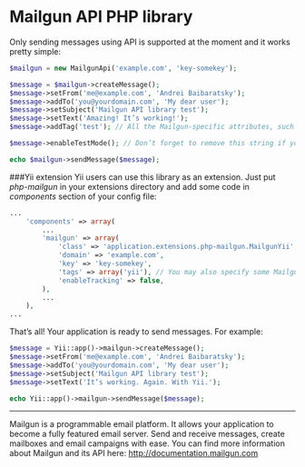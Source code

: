 Mailgun API PHP library
=======================

Only sending messages using API is supported at the moment and it works pretty simple:
```php
$mailgun = new MailgunApi('example.com', 'key-somekey');

$message = $mailgun->createMessage();
$message->setFrom('me@example.com', 'Andrei Baibaratsky');
$message->addTo('you@yourdomain.com', 'My dear user');
$message->setSubject('Mailgun API library test');
$message->setText('Amazing! It’s working!');
$message->addTag('test'); // All the Mailgun-specific attributes, such as tags, vars, tracking, etc. are supported

$message->enableTestMode(); // Don’t forget to remove this string if you really want the message to be sent

echo $mailgun->sendMessage($message);
```

###Yii extension
Yii users can use this library as an extension. Just put *php-mailgun* in your extensions directory and add some code in *components* section of your config file:
```php
...
    'components' => array(
        ...
        'mailgun' => array(
            'class' => 'application.extensions.php-mailgun.MailgunYii',
            'domain' => 'example.com',
            'key' => 'key-somekey',
            'tags' => array('yii'), // You may also specify some Mailgun parameters
            'enableTracking' => false,
        ),
        ...
    ),
...
```
That’s all! Your application is ready to send messages. For example:
```php
$message = Yii::app()->mailgun->createMessage();
$message->setFrom('me@example.com', 'Andrei Baibaratsky');
$message->addTo('you@yourdomain.com', 'My dear user');
$message->setSubject('Mailgun API library test');
$message->setText('It’s working. Again. With Yii.');

echo Yii::app()->mailgun->sendMessage($message);
```
---
Mailgun is a programmable email platform. It allows your application to become a fully featured email server. Send and receive messages, create mailboxes and email campaigns with ease.
You can find more information about Mailgun and its API here: http://documentation.mailgun.com